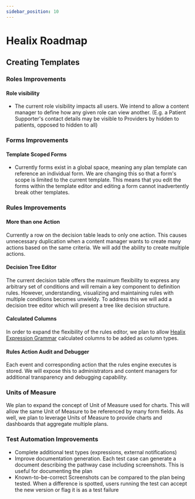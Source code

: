 ```yaml
---
sidebar_position: 10
---
```


# Healix Roadmap

## Creating Templates
### Roles Improvements
#### Role visibility
* The current role visibility impacts all users.  We intend to allow a content manager to define how any given role can view another. (E.g. a Patient Supporter's contact details may be visible to Providers by hidden to patients, opposed to hidden to all)
### Forms Improvements
#### Template Scoped Forms
* Currently forms exist in a global space, meaning any plan template can reference an individual form.  We are changing this so that a form's scope is limited to the current template.  This means that you edit the forms within the template editor and editing a form cannot inadvertently break other templates.
### Rules Improvements

#### More than one Action

Currently a row on the decision table leads to only one action.  This causes unnecessary duplication when a content manager wants to create many actions based on the same criteria.  We will add the ability to create multiple actions.

#### Decision Tree Editor

The current decision table offers the maximum flexibility to express any arbitrary set of conditions and will remain a key component to definition rules. However, understanding, visualizing and maintaining rules with multiple conditions becomes unwieldy.  To address this we will add a decision tree editor which will present a tree like decision structure.

#### Calculated Columns

In order to expand the flexibility of the rules editor, we plan to allow [Healix Expression Grammar](/docs/dynamic-data-model/healix-calculation-grammar) calculated columns to be added as column types.

#### Rules Action Audit and Debugger

Each event and corresponding action that the rules engine executes is stored.  We will expose this to administrators and content managers for additional transparency and debugging capability.

### Units of Measure

We plan to expand the concept of Unit of Measure used for charts.  This will allow the same Unit of Measure to be referenced by many form fields.  As well, we plan to leverage Units of Measure to provide charts and dashboards that aggregate multiple plans.

### Test Automation Improvements

* Complete additional test types (expressions, external notifications)
* Improve documentation generation.  Each test case can generate a document describing the pathway case including screenshots.  This is useful for documenting the plan
* Known-to-be-correct Screenshots can be compared to the plan being tested.  When a difference is spotted, users running the test can accept the new version or flag it is as a test failure

